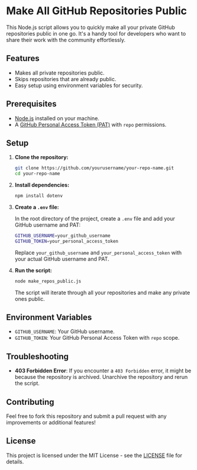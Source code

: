 
# Make All GitHub Repositories Public

This Node.js script allows you to quickly make all your private GitHub repositories public in one go. It's a handy tool for developers who want to share their work with the community effortlessly.

## Features

- Makes all private repositories public.
- Skips repositories that are already public.
- Easy setup using environment variables for security.

## Prerequisites

- [Node.js](https://nodejs.org/) installed on your machine.
- A [GitHub Personal Access Token (PAT)](https://github.com/settings/tokens) with `repo` permissions.

## Setup

1. **Clone the repository:**

   ```bash
   git clone https://github.com/yourusername/your-repo-name.git
   cd your-repo-name
   ```

2. **Install dependencies:**

   ```bash
   npm install dotenv
   ```

3. **Create a `.env` file:**

   In the root directory of the project, create a `.env` file and add your GitHub username and PAT:

   ```bash
   GITHUB_USERNAME=your_github_username
   GITHUB_TOKEN=your_personal_access_token
   ```

   Replace `your_github_username` and `your_personal_access_token` with your actual GitHub username and PAT.

4. **Run the script:**

   ```bash
   node make_repos_public.js
   ```

   The script will iterate through all your repositories and make any private ones public.

## Environment Variables

- `GITHUB_USERNAME`: Your GitHub username.
- `GITHUB_TOKEN`: Your GitHub Personal Access Token with `repo` scope.

## Troubleshooting

- **403 Forbidden Error**: If you encounter a `403 Forbidden` error, it might be because the repository is archived. Unarchive the repository and rerun the script.

## Contributing

Feel free to fork this repository and submit a pull request with any improvements or additional features!

## License

This project is licensed under the MIT License - see the [LICENSE](LICENSE) file for details.
```
